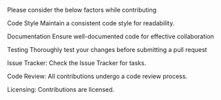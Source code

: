 Please consider the below factors while contributing

Code Style
Maintain a consistent code style for readability.

Documentation
Ensure well-documented code for effective collaboration

Testing
Thoroughly test your changes before submitting a pull request

Issue Tracker:
Check the Issue Tracker for tasks.

Code Review:
All contributions undergo a code review process.

Licensing:
Contributions are licensed.
